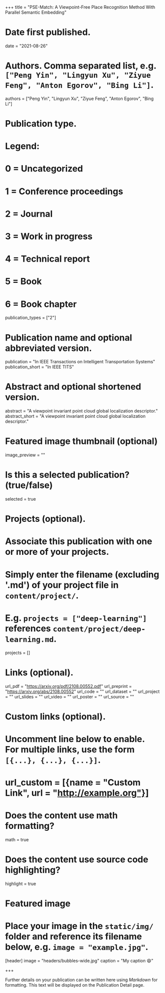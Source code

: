+++
title = "PSE-Match: A Viewpoint-Free Place Recognition Method With Parallel Semantic Embedding"

# Date first published.
date = "2021-08-26"

# Authors. Comma separated list, e.g. `["Peng Yin", "Lingyun Xu", "Ziyue Feng", "Anton Egorov", "Bing Li"]`.
authors = ["Peng Yin", "Lingyun Xu", "Ziyue Feng", "Anton Egorov", "Bing Li"]

# Publication type.
# Legend:
# 0 = Uncategorized
# 1 = Conference proceedings
# 2 = Journal
# 3 = Work in progress
# 4 = Technical report
# 5 = Book
# 6 = Book chapter
publication_types = ["2"]

# Publication name and optional abbreviated version.
publication = "In IEEE Transactions on Intelligent Transportation Systems"
publication_short = "In IEEE TITS"

# Abstract and optional shortened version.
abstract = "A viewpoint invariant point cloud global localization descriptor."
abstract_short = "A viewpoint invariant point cloud global localization descriptor."

# Featured image thumbnail (optional)
image_preview = ""

# Is this a selected publication? (true/false)
selected = true

# Projects (optional).
#   Associate this publication with one or more of your projects.
#   Simply enter the filename (excluding '.md') of your project file in `content/project/`.
#   E.g. `projects = ["deep-learning"]` references `content/project/deep-learning.md`.
projects = []

# Links (optional).
url_pdf = "https://arxiv.org/pdf/2108.00552.pdf"
url_preprint = "https://arxiv.org/abs/2108.00552"
url_code = ""
url_dataset = ""
url_project = ""
url_slides = ""
url_video = ""
url_poster = ""
url_source = ""

# Custom links (optional).
#   Uncomment line below to enable. For multiple links, use the form `[{...}, {...}, {...}]`.
# url_custom = [{name = "Custom Link", url = "http://example.org"}]

# Does the content use math formatting?
math = true

# Does the content use source code highlighting?
highlight = true

# Featured image
# Place your image in the `static/img/` folder and reference its filename below, e.g. `image = "example.jpg"`.
[header]
image = "headers/bubbles-wide.jpg"
caption = "My caption 😄"

+++

Further details on your publication can be written here using *Markdown* for formatting. This text will be displayed on the Publication Detail page.
